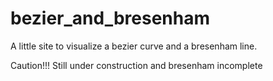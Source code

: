 bezier_and_bresenham
====================
A little site to visualize a bezier curve and a bresenham line.

Caution!!!
Still under construction and bresenham incomplete
